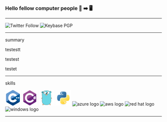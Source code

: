 ### Hello fellow computer people :basketball: ➡️ 🖥️ 

---
![Twitter Follow](https://img.shields.io/twitter/follow/latortuga71?label=Current%20followers&style=social) ![Keybase PGP](https://img.shields.io/keybase/pgp/latortuga71?label=Keybase%20PGP&style=social)

---
summary


testestt


testest

testet

---
skills

<img src="https://github.com/devicons/devicon/blob/master/icons/cplusplus/cplusplus-original.svg" alt="cpp logo" width="50" height="50"> <img src="https://github.com/devicons/devicon/blob/master/icons/csharp/csharp-original.svg" alt="csharp logo" width="50" height="50"> <img src="https://github.com/devicons/devicon/blob/master/icons/go/go-original.svg" alt="go logo" width="50" height="50"> <img src="https://github.com/devicons/devicon/blob/master/icons/python/python-original.svg" alt="python logo" width="50" height="50"> <img src="https://cdn.worldvectorlogo.com/logos/azure-1.svg" alt="azure logo" width="50" height="50"> <img src="https://cdn.worldvectorlogo.com/logos/aws-2.svg" alt="aws logo" width="50" height="50"> <img src="https://cdn.worldvectorlogo.com/logos/red-hat.svg" alt="red hat logo" width="50" height="50"> <img src="https://cdn.worldvectorlogo.com/logos/microsoft-windows-xp-professional-1.svg" alt="windows logo" width="50" height="50"> 

---


<!--
**latortuga71/latortuga71** is a ✨ _special_ ✨ repository because its `README.md` (this file) appears on your GitHub profile.

![Twitter URL](https://img.shields.io/twitter/url?label=Follow%20me&style=social&url=https%3A%2F%2Ftwitter.com%2Flatortuga71) 

Here are some ideas to get you started:

- 🔭 I’m currently working on ...
- 🌱 I’m currently learning ...
- 👯 I’m looking to collaborate on ...
- 🤔 I’m looking for help with ...
- 💬 Ask me about ...
- 📫 How to reach me: ...
- 😄 Pronouns: ...
- ⚡ Fun fact: ...
-->
